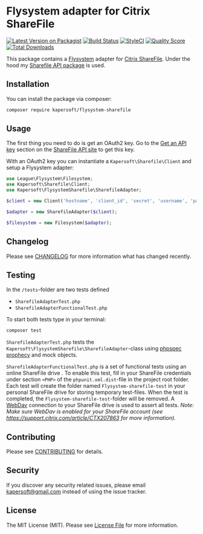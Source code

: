 # Flysystem adapter for Citrix ShareFile

[![Latest Version on Packagist](https://img.shields.io/packagist/v/kapersoft/flysystem-sharefile.svg?style=flat-square)](https://packagist.org/packages/kapersoft/flysystem-sharefile)
[![Build Status](https://img.shields.io/travis/kapersoft/flysystem-sharefile/master.svg?style=flat-square)](https://travis-ci.org/kapersoft/flysystem-sharefile)
[![StyleCI](https://styleci.io/repos/103178039/shield?branch=master)](https://styleci.io/repos/103178039)
[![Quality Score](https://img.shields.io/scrutinizer/g/kapersoft/flysystem-sharefile.svg?style=flat-square)](https://scrutinizer-ci.com/g/kapersoft/flysystem-sharefile)
[![Total Downloads](https://img.shields.io/packagist/dt/kapersoft/flysystem-sharefile.svg?style=flat-square)](https://packagist.org/packages/kapersoft/flysystem-sharefile)

This package contains a [Flysystem](https://flysystem.thephpleague.com/) adapter for [Citrix ShareFile](https://www.sharefile.com). Under the hood my [Sharefile API package](https://github.com/kapersoft/sharefile-api) is used.

## Installation
You can install the package via composer:

``` bash
composer require kapersoft/flysystem-sharefile
```

## Usage
The first thing you need to do is get an OAuth2 key. Go to the [Get an API key](https://api.sharefile.com/rest/oauth2-request.aspx) section on the [ShareFile API site](https://api.sharefile.com/) to get this key.

With an OAuth2 key you can instantiate a `Kapersoft\Sharefile\Client` and setup a Flysystem adapter:
``` php
use League\Flysystem\Filesystem;
use Kapersoft\Sharefile\Client;
use Kapersoft\FlysystemSharefile\SharefileAdapter;

$client = new Client('hostname', 'client_id', 'secret', 'username', 'password');

$adapter = new SharefileAdapter($client);

$filesystem = new Filesystem($adapter);
```

## Changelog
Please see [CHANGELOG](CHANGELOG.md) for more information what has changed recently.

## Testing
In the `/tests`-folder are two tests defined
- `SharefileAdapterTest.php`
- `SharefileAdapterFunctionalTest.php`

To start both tests type in your terminal:
``` bash
composer test
```

`SharefileAdapterTest.php` tests the `Kapersoft\FlysystemSharefile\SharefileAdapter`-class using [phpspec prophecy](https://github.com/phpspec/prophecy) and mock objects.

`SharefileAdapterFunctionalTest.php` is a set of functional tests using an online ShareFile drive . To enable this test, fill in your ShareFile credentials under section `<PHP>` of the `phpunit.xml.dist`-file in the project root folder. 
Each test will create the folder named `Flysystem-sharefile-test` in your personal ShareFile drive for storing temporary test-files. When the test is completed, the `Flysystem-sharefile-test`-folder will be removed.
A [WebDav](https://github.com/fruux/sabre-dav) connection to your ShareFile drive is used to assert all tests.
_Note: Make sure WebDav is enabled for your ShareFile account (see https://support.citrix.com/article/CTX207863 for more information)._

## Contributing
Please see [CONTRIBUTING](CONTRIBUTING.md) for details.

## Security
If you discover any security related issues, please email kapersoft@gmail.com instead of using the issue tracker.

## License
The MIT License (MIT). Please see [License File](LICENSE.txt) for more information.

